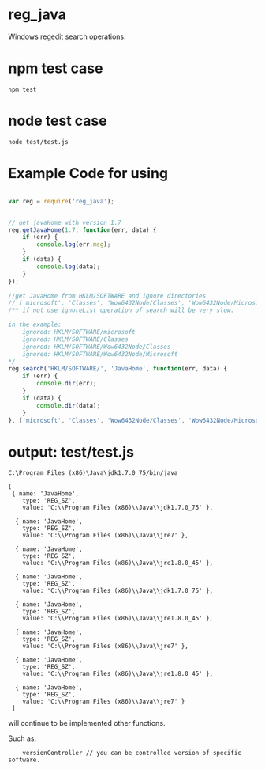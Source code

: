 # reg_java

Windows regedit  search operations.

# npm test case
``
npm test
``

# node test case
``
node test/test.js
``
# Example Code for using
```js

var reg = require('reg_java');


// get javaHome with version 1.7
reg.getJavaHome(1.7, function(err, data) {
	if (err) {
		console.log(err.msg);
	}
	if (data) {
		console.log(data);
	}
});

//get JavaHome from HKLM/SOFTWARE and ignore directories 
// [ microsoft', 'Classes', 'Wow6432Node/Classes', 'Wow6432Node/Microsoft'] while searching. 
/** if not use ignoreList operation of search will be very slow.

in the example: 
	ignored: HKLM/SOFTWARE/microsoft
	ignored: HKLM/SOFTWARE/Classes
	ignored: HKLM/SOFTWARE/Wow6432Node/Classes
	ignored: HKLM/SOFTWARE/Wow6432Node/Microsoft
*/
reg.search('HKLM/SOFTWARE/', 'JavaHome', function(err, data) {
	if (err) {
		console.dir(err);
	}
	if (data) {
		console.dir(data);
	}
}, ['microsoft', 'Classes', 'Wow6432Node/Classes', 'Wow6432Node/Microsoft']);

```

# output: test/test.js
``
C:\Program Files (x86)\Java\jdk1.7.0_75/bin/java
``

```
[
 { name: 'JavaHome',
    type: 'REG_SZ',
    value: 'C:\\Program Files (x86)\\Java\\jdk1.7.0_75' },

  { name: 'JavaHome',
    type: 'REG_SZ',
    value: 'C:\\Program Files (x86)\\Java\\jre7' },

  { name: 'JavaHome',
    type: 'REG_SZ',
    value: 'C:\\Program Files (x86)\\Java\\jre1.8.0_45' },

  { name: 'JavaHome',
    type: 'REG_SZ',
    value: 'C:\\Program Files (x86)\\Java\\jdk1.7.0_75' },

  { name: 'JavaHome',
    type: 'REG_SZ',
    value: 'C:\\Program Files (x86)\\Java\\jre1.8.0_45' },

  { name: 'JavaHome',
    type: 'REG_SZ',
    value: 'C:\\Program Files (x86)\\Java\\jre7' },

  { name: 'JavaHome',
    type: 'REG_SZ',
    value: 'C:\\Program Files (x86)\\Java\\jre1.8.0_45' },

  { name: 'JavaHome',
    type: 'REG_SZ',
    value: 'C:\\Program Files (x86)\\Java\\jre7' } 
 ]
```

will continue to be implemented other functions.

Such as:

```
	versionController // you can be controlled version of specific software. 
```

